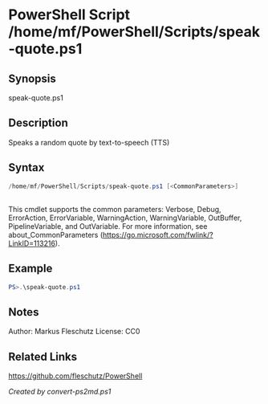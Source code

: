# PowerShell Script /home/mf/PowerShell/Scripts/speak-quote.ps1

## Synopsis
speak-quote.ps1

## Description
Speaks a random quote by text-to-speech (TTS)

## Syntax
```powershell
/home/mf/PowerShell/Scripts/speak-quote.ps1 [<CommonParameters>]
```
## <CommonParameters>
This cmdlet supports the common parameters: Verbose, Debug, ErrorAction, ErrorVariable, WarningAction, WarningVariable, OutBuffer, PipelineVariable, and OutVariable. For more information, see about_CommonParameters (https://go.microsoft.com/fwlink/?LinkID=113216).

## Example
```powershell
PS>.\speak-quote.ps1
```


## Notes
Author:  Markus Fleschutz
License: CC0

## Related Links
https://github.com/fleschutz/PowerShell

*Created by convert-ps2md.ps1*
